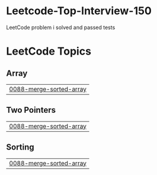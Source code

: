 # Leetcode-Top-Interview-150
LeetCode problem i solved and passed tests

<!---LeetCode Topics Start-->
# LeetCode Topics
## Array
|  |
| ------- |
| [0088-merge-sorted-array](https://github.com/mtnshr/Leetcode-Top-Interview-150/tree/master/0088-merge-sorted-array) |
## Two Pointers
|  |
| ------- |
| [0088-merge-sorted-array](https://github.com/mtnshr/Leetcode-Top-Interview-150/tree/master/0088-merge-sorted-array) |
## Sorting
|  |
| ------- |
| [0088-merge-sorted-array](https://github.com/mtnshr/Leetcode-Top-Interview-150/tree/master/0088-merge-sorted-array) |
<!---LeetCode Topics End-->